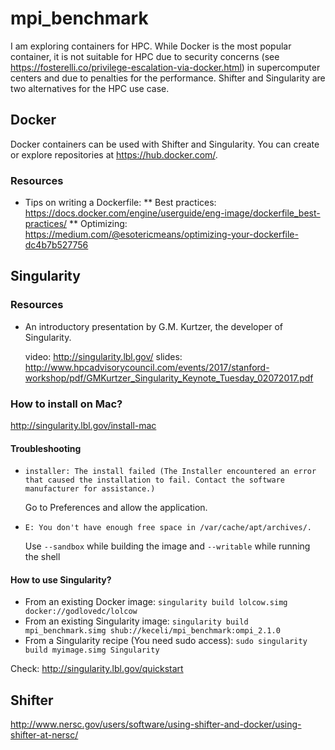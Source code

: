 # mpi_benchmark
I am exploring containers for HPC. While Docker is the most popular container, it is not suitable for HPC due to security concerns (see https://fosterelli.co/privilege-escalation-via-docker.html) in supercomputer centers and due to penalties for the performance.
Shifter and Singularity are two alternatives for the HPC use case.

## Docker

Docker containers can be used with Shifter and Singularity. You can create or explore repositories at https://hub.docker.com/.

### Resources
 * Tips on writing a Dockerfile:
   ** Best practices: https://docs.docker.com/engine/userguide/eng-image/dockerfile_best-practices/
   ** Optimizing: https://medium.com/@esotericmeans/optimizing-your-dockerfile-dc4b7b527756

## Singularity

### Resources
  * An introductory presentation by G.M. Kurtzer, the developer of Singularity.
    
    video: http://singularity.lbl.gov/
    slides: http://www.hpcadvisorycouncil.com/events/2017/stanford-workshop/pdf/GMKurtzer_Singularity_Keynote_Tuesday_02072017.pdf

### How to install on Mac?

http://singularity.lbl.gov/install-mac

#### Troubleshooting
* ```installer: The install failed (The Installer encountered an error that caused the installation to fail. Contact the software manufacturer for assistance.)```

  Go to Preferences and allow the application.
* ```E: You don't have enough free space in /var/cache/apt/archives/.```

  Use `--sandbox` while building the image and `--writable` while running the shell

 #### How to use Singularity?
 * From an existing Docker image: `singularity build lolcow.simg docker://godlovedc/lolcow`
 * From an existing Singularity image: `singularity build mpi_benchmark.simg shub://keceli/mpi_benchmark:ompi_2.1.0`
 * From a Singularity recipe (You need sudo access): `sudo singularity build myimage.simg Singularity`
 
 Check: http://singularity.lbl.gov/quickstart
 
 ## Shifter
 
 http://www.nersc.gov/users/software/using-shifter-and-docker/using-shifter-at-nersc/

  
